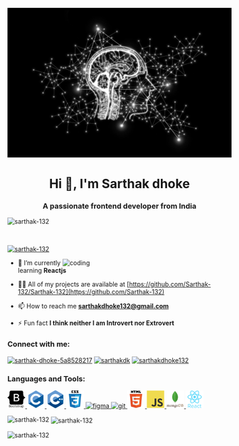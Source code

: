 ![logo](https://github.com/Sarthak-132/Sarthak-132/blob/main/artificial-intelligence-g6a9438226_1280.jpg)
<h1 align="center">Hi 👋, I'm Sarthak dhoke</h1>
<h3 align="center">A passionate frontend developer from India</h3>


<p align="left"> <img src="https://komarev.com/ghpvc/?username=sarthak-132&label=Profile%20views&color=0e75b6&style=flat" alt="sarthak-132" /> </p> <br/>


<p align="left"> <a href="https://github.com/ryo-ma/github-profile-trophy"><img src="https://github-profile-trophy.vercel.app/?username=sarthak-132" alt="sarthak-132" /></a> </p>
<img align="right" alt="coding" width= "380" src="https://raw.githubusercontent.com/gist/obernardovieira/f4ec9b75736a98be5f6198f5ae40b897/raw/2546374e14122f5c0a8c7cc0c49edd07bf5d14cd/dev.gif" />


- 🌱 I’m currently learning **Reactjs**

- 👨‍💻 All of my projects are available at [https://github.com/Sarthak-132/Sarthak-132](https://github.com/Sarthak-132)

- 📫 How to reach me **sarthakdhoke132@gmail.com**

- ⚡ Fun fact **I think neither I am Introvert nor Extrovert**

<h3 align="left">Connect with me:</h3>
<p align="left">
<a href="https://linkedin.com/in/sarthak-dhoke-5a8528217" target="blank"><img align="center" src="https://raw.githubusercontent.com/rahuldkjain/github-profile-readme-generator/master/src/images/icons/Social/linked-in-alt.svg" alt="sarthak-dhoke-5a8528217" height="30" width="40" /></a>
<a href="https://instagram.com/sarthakdk" target="blank"><img align="center" src="https://raw.githubusercontent.com/rahuldkjain/github-profile-readme-generator/master/src/images/icons/Social/instagram.svg" alt="sarthakdk" height="30" width="40" /></a>
<a href="https://www.hackerrank.com/sarthakdhoke132" target="blank"><img align="center" src="https://raw.githubusercontent.com/rahuldkjain/github-profile-readme-generator/master/src/images/icons/Social/hackerrank.svg" alt="sarthakdhoke132" height="30" width="40" /></a>
</p>

<h3 align="left">Languages and Tools:</h3>
<p align="left"> <a href="https://getbootstrap.com" target="_blank" rel="noreferrer"> <img src="https://raw.githubusercontent.com/devicons/devicon/master/icons/bootstrap/bootstrap-plain-wordmark.svg" alt="bootstrap" width="40" height="40"/> </a> <a href="https://www.cprogramming.com/" target="_blank" rel="noreferrer"> <img src="https://raw.githubusercontent.com/devicons/devicon/master/icons/c/c-original.svg" alt="c" width="40" height="40"/> </a> <a href="https://www.w3schools.com/cpp/" target="_blank" rel="noreferrer"> <img src="https://raw.githubusercontent.com/devicons/devicon/master/icons/cplusplus/cplusplus-original.svg" alt="cplusplus" width="40" height="40"/> </a> <a href="https://www.w3schools.com/css/" target="_blank" rel="noreferrer"> <img src="https://raw.githubusercontent.com/devicons/devicon/master/icons/css3/css3-original-wordmark.svg" alt="css3" width="40" height="40"/> </a> <a href="https://www.figma.com/" target="_blank" rel="noreferrer"> <img src="https://www.vectorlogo.zone/logos/figma/figma-icon.svg" alt="figma" width="40" height="40"/> </a> <a href="https://git-scm.com/" target="_blank" rel="noreferrer"> <img src="https://www.vectorlogo.zone/logos/git-scm/git-scm-icon.svg" alt="git" width="40" height="40"/> </a> <a href="https://www.w3.org/html/" target="_blank" rel="noreferrer"> <img src="https://raw.githubusercontent.com/devicons/devicon/master/icons/html5/html5-original-wordmark.svg" alt="html5" width="40" height="40"/> </a> <a href="https://developer.mozilla.org/en-US/docs/Web/JavaScript" target="_blank" rel="noreferrer"> <img src="https://raw.githubusercontent.com/devicons/devicon/master/icons/javascript/javascript-original.svg" alt="javascript" width="40" height="40"/> </a> <a href="https://www.mongodb.com/" target="_blank" rel="noreferrer"> <img src="https://raw.githubusercontent.com/devicons/devicon/master/icons/mongodb/mongodb-original-wordmark.svg" alt="mongodb" width="40" height="40"/> </a> <a href="https://reactjs.org/" target="_blank" rel="noreferrer"> <img src="https://raw.githubusercontent.com/devicons/devicon/master/icons/react/react-original-wordmark.svg" alt="react" width="40" height="40"/> </a> </p>

<p><img align="left" src="https://github-readme-stats.vercel.app/api/top-langs?username=sarthak-132&show_icons=true&locale=en&layout=compact" alt="sarthak-132" /></p>

<p>&nbsp;<img align="center" src="https://github-readme-stats.vercel.app/api?username=sarthak-132&show_icons=true&locale=en" alt="sarthak-132" /></p>

<p><img align="center" src="https://github-readme-streak-stats.herokuapp.com/?user=sarthak-132&" alt="sarthak-132" /></p>
